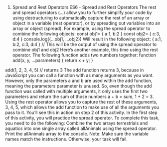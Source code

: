 1. Spread and Rest Operators
ES6 - Spread and Rest Operators
The rest and spread operators (...) allow you to further simplify your code by using destructuring to automatically capture the rest of an array or object in a variable (rest operator), or by spreading out variables into an array or object (spread).
For example, using the spread operator to combine the following objects:
const obj1= { a:1, b:2 }
const obj2= { c:3, d:4 }
console.log({...obj1, ...obj2})
Will result in the following object:
{ a:1, b:2, c:3, d:4 } // This will be the output of using the spread operator to combine obj1 and obj2
Here’s another example, this time using the rest operator. The following function adds two numbers together:
function add(x, y, ...parameters) {
  return x + y;
}

add(1, 2, 3, 4, 5) // returns 3
The add function returns 3, because in JavaScript you can call a function with as many arguments as you want. However, only the parameters a and b are used within the add function, meaning the parameters parameter is unused. So, even though the add function was called with multiple arguments, it only uses the first two parameters and return the sum of those numbers a + b = sum, 1 + 2 = 3.
Using the rest operator allows you to capture the rest of these arguments, 3, 4, 5, which allows the add function to make use of all the arguments you pass to it. You’ll see this in action on step 2 of this activity.
In the first step of this activity, you will practice the spread operator.
To complete this task, you need to do the following:
Combine the two arrays terrestrials and aquatics into one single array called allAnimals using the spread operator.
Print the allAnimals array to the console.
Note: Make sure the variable names match the instructions. Otherwise, your task will fail.